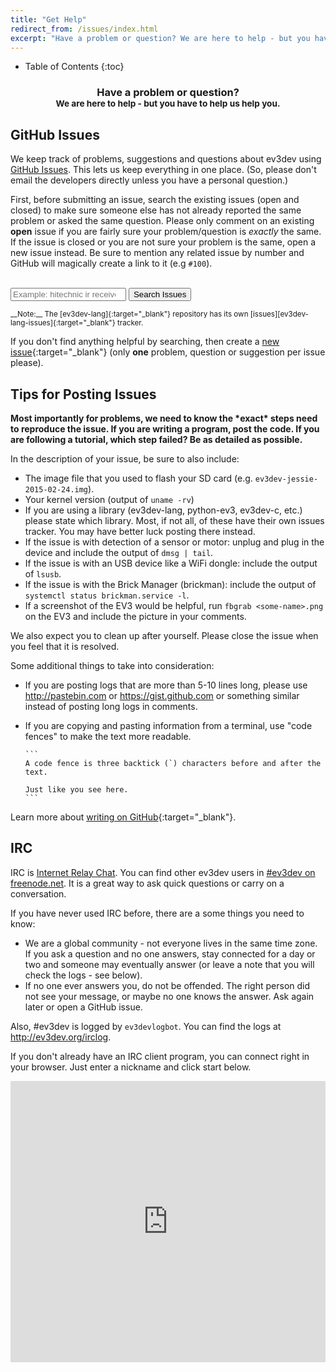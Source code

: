 ```yaml
---
title: "Get Help"
redirect_from: /issues/index.html
excerpt: "Have a problem or question? We are here to help - but you have to help us help you. We keep track of problems, suggestions and questions about ev3dev using GitHub Issues. This lets us keep everything in one place."
---
```


* Table of Contents
{:toc}

<center>
<h3>Have a problem or question?
    <br/>
<small>We are here to help - but you have to help us help you.</small>
</h3>
</center>

GitHub Issues
-------------

We keep track of problems, suggestions and questions about ev3dev using [GitHub
Issues]. This lets us keep everything in one place. (So, please don't email the
developers directly unless you have a personal question.)

First, before submitting an issue, search the existing issues (open and closed) to make sure someone else has
not already reported the same problem or asked the same question. Please only
comment on an existing **open** issue if you are fairly sure your problem/question is
*exactly* the same. If the issue is closed or you are not sure your problem is the same,
open a new issue instead. Be sure to mention any related issue by number and GitHub will
magically create a link to it (e.g `#100`).

<br/>

<form class="input-group" onSubmit="window.open('https://github.com/ev3dev/ev3dev/issues?q=is%3Aissue+'
        + document.getElementById('search-issues').value.replace(' ', '+')); return false;">
    <span class="input-group-addon glyphicon glyphicon-search" style="top: 0"></span>
    <input id="search-issues" class="form-control" type="search" placeholder="Example: hitechnic ir receiver" />
    <span class="input-group-btn">
        <input type="submit" value="Search Issues"  class="btn btn-primary">
    </span>
</form>

<small>
__Note:__ The [ev3dev-lang]{:target="_blank"} repository has its own
[issues][ev3dev-lang-issues]{:target="_blank"} tracker.
</small>

<br/>

If you don't find anything helpful by searching, then create a [new issue]{:target="_blank"}
(only __one__ problem, question or suggestion per issue please).

<div class="panel panel-info">
    <div class="panel-heading">
        <h2 class="panel-title">Tips for Posting Issues</h2>
    </div>
<div class="panel-body" markdown="1">
<strong>Most importantly for problems, we need to know the *exact* steps need to reproduce the
issue. If you are writing a program, post the code. If you are following
a tutorial, which step failed? Be as detailed as possible.</strong>

In the description of your issue, be sure to also include:

  * The image file that you used to flash your SD card (e.g. `ev3dev-jessie-2015-02-24.img`).
  * Your kernel version (output of `uname -rv`)
  * If you are using a library (ev3dev-lang, python-ev3, ev3dev-c, etc.) please
    state which library. Most, if not all, of these have their own issues tracker.
    You may have better luck posting there instead.
  * If the issue is with detection of a sensor or motor: unplug and plug in the
    device and include the output of `dmsg | tail`.
  * If the issue is with an USB device like a WiFi dongle: include the output of `lsusb`.
  * If the issue is with the Brick Manager (brickman): include the output of
    `systemctl status brickman.service -l`.
  * If a screenshot of the EV3 would be helpful, run `fbgrab <some-name>.png`
    on the EV3 and include the picture in your comments.
<p />

We also expect you to clean up after yourself. Please close the issue when
you feel that it is resolved.

Some additional things to take into consideration:

*   If you are posting logs that are more than 5-10 lines long, please use
    <http://pastebin.com> or <https://gist.github.com> or something similar
    instead of posting long logs in comments.

*   If you are copying and pasting information from a terminal, use "code fences"
    to make the text more readable.

        ```
        A code fence is three backtick (`) characters before and after the text.

        Just like you see here.
        ```

Learn more about [writing on GitHub]{:target="_blank"}.
    
</div>
</div>

IRC
---

IRC is [Internet Relay Chat]. You can find other ev3dev users in [#ev3dev on
freenode.net]. It is a great way to ask quick questions or carry on a conversation.

If you have never used IRC before, there are a some things you need to know:

*   We are a global community - not everyone lives in the same time zone. If you
    ask a question and no one answers, stay connected for a day or two and someone
    may eventually answer (or leave a note that you will check the logs - see below).
*   If no one ever answers you, do not be offended. The right person did not see
    your message, or maybe no one knows the answer. Ask again later or open a GitHub issue.

Also, #ev3dev is logged by `ev3devlogbot`. You can find the logs at <http://ev3dev.org/irclog>.

If you don't already have an IRC client program, you can connect right in your
browser. Just enter a nickname and click start below.

<iframe src="https://kiwiirc.com/client/irc.freenode.net/?&theme=cli#ev3dev" class="button" style="width:100%; height:450px; border: none;" />

[GitHub Issues]: https://help.github.com/articles/about-issues/
[ev3dev-lang]: https://github.com/ev3dev/ev3dev-lang
[ev3dev-lang-issues]: https://github.com/ev3dev/ev3dev-lang/issues
[new issue]: https://github.com/ev3dev/ev3dev/issues/new
[writing on GitHub]: https://help.github.com/categories/writing-on-github/
[Internet Relay Chat]: https://en.wikipedia.org/wiki/Internet_Relay_Chat
[#ev3dev on freenode.net]: irc://irc.freenode.net/#ev3dev
